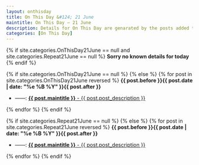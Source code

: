 ```yaml
---
layout: onthisday
title: On This Day &#124; 21 June
maintitle: On This Day — 21 June
description: Details for On This Day are genarated by the posts added to the website so the content is subject to changes/updates over time.
categories: [On This Day]
---
```


{% if site.categories.OnThisDay21June == null and site.categories.Repeat21June == null %}
<strong>Sorry no known details for today</strong>
{% endif %}

{% if site.categories.OnThisDay21June == null %}
{% else %}
{% for post in site.categories.OnThisDay21June reversed %}
<strong>{{ post.before }}{{ post.date | date: "%e %B %Y" }}{{ post.after }}</strong>
<ul>
<li> ——: <a class="{{ post.class }}" href="{{ post.url }}"><strong>{{ post.maintitle }}</strong> - {{ post.post_description }}</a></li>
</ul>
{% endfor %}
{% endif %}

{% if site.categories.Repeat21June == null %}
{% else %}
{% for post in site.categories.Repeat21June reversed %}
<strong>{{ post.before }}{{ post.date | date: "%e %B %Y" }}{{ post.after }}</strong>
<ul>
<li> ——: <a class="{{ post.class }}" href="{{ post.url }}"><strong>{{ post.maintitle }}</strong> - {{ post.post_description }}</a></li>
</ul>
{% endfor %}
{% endif %}
